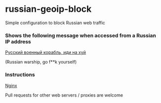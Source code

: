 # russian-geoip-block
Simple configuration to block Russian web traffic

### Shows the following message when accessed from a Russian IP address

[Русский военный корабль, иди на хуй](https://en.wikipedia.org/wiki/Russian_warship,_go_fuck_yourself!)

(Russian warship, go f*\*k yourself)

### Instructions

[Nginx](nginx.md)

Pull requests for other web servers / proxies are welcome
